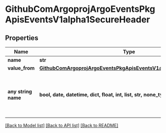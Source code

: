 # GithubComArgoprojArgoEventsPkgApisEventsV1alpha1SecureHeader


## Properties
Name | Type | Description | Notes
------------ | ------------- | ------------- | -------------
**name** | **str** |  | [optional] 
**value_from** | [**GithubComArgoprojArgoEventsPkgApisEventsV1alpha1ValueFromSource**](GithubComArgoprojArgoEventsPkgApisEventsV1alpha1ValueFromSource.md) |  | [optional] 
**any string name** | **bool, date, datetime, dict, float, int, list, str, none_type** | any string name can be used but the value must be the correct type | [optional]

[[Back to Model list]](../README.md#documentation-for-models) [[Back to API list]](../README.md#documentation-for-api-endpoints) [[Back to README]](../README.md)


